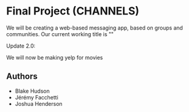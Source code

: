 # Final Project (CHANNELS)

We will be creating a web-based messaging app, based on groups and communities. Our current working title is ""


Update 2.0:

We will now be making yelp for movies

## Authors

- Blake Hudson
- Jérémy Facchetti
- Joshua Henderson
